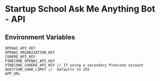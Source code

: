 # Startup School Ask Me Anything Bot - API

## Environment Variables

```
OPENAI_API_KEY
OPENAI_ORGANIZATION_KEY
COHERE_API_KEY
PINECONE_OPENAI_API_KEY
PINECONE_COHERE_API_KEY // If using a secondary Pinecone account
QUESTION_CHAR_LIMIT //  Defaults to 255
APP_URL
```
